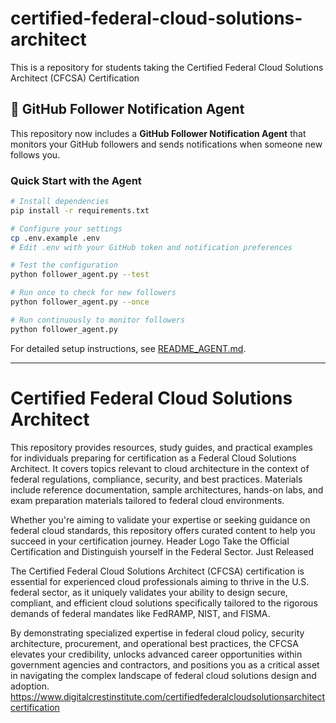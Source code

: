 # certified-federal-cloud-solutions-architect
This is a repository for students taking the Certified Federal Cloud Solutions Architect (CFCSA) Certification

## 🤖 GitHub Follower Notification Agent

This repository now includes a **GitHub Follower Notification Agent** that monitors your GitHub followers and sends notifications when someone new follows you.

### Quick Start with the Agent

```bash
# Install dependencies
pip install -r requirements.txt

# Configure your settings
cp .env.example .env
# Edit .env with your GitHub token and notification preferences

# Test the configuration
python follower_agent.py --test

# Run once to check for new followers
python follower_agent.py --once

# Run continuously to monitor followers
python follower_agent.py
```

For detailed setup instructions, see [README_AGENT.md](README_AGENT.md).

---
# Certified Federal Cloud Solutions Architect

This repository provides resources, study guides, and practical examples for individuals preparing for certification as a Federal Cloud Solutions Architect. It covers topics relevant to cloud architecture in the context of federal regulations, compliance, security, and best practices. Materials include reference documentation, sample architectures, hands-on labs, and exam preparation materials tailored to federal cloud environments.

Whether you're aiming to validate your expertise or seeking guidance on federal cloud standards, this repository offers curated content to help you succeed in your certification journey.
Header Logo
Take the Official Certification and Distinguish yourself in the Federal Sector.
Just Released 

The Certified Federal Cloud Solutions Architect (CFCSA) certification is essential for experienced cloud professionals aiming to thrive in the U.S. federal sector, as it uniquely validates your ability to design secure, compliant, and efficient cloud solutions specifically tailored to the rigorous demands of federal mandates like FedRAMP, NIST, and FISMA.

By demonstrating specialized expertise in federal cloud policy, security architecture, procurement, and operational best practices, the CFCSA elevates your credibility, unlocks advanced career opportunities within government agencies and contractors, and positions you as a critical asset in navigating the complex landscape of federal cloud solutions design and adoption. 
https://www.digitalcrestinstitute.com/certifiedfederalcloudsolutionsarchitectcertification
